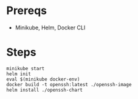 Prereqs
=======

- Minikube, Helm, Docker CLI

Steps
=====

```
minikube start
helm init
eval $(minikube docker-env)
docker build -t openssh:latest ./openssh-image
helm install ./openssh-chart
```
